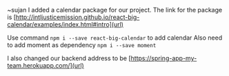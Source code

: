 ~sujan
I added a calendar package for our project. 
The link for the package is [http://intljusticemission.github.io/react-big-calendar/examples/index.html#intro](url)

Use command `npm i --save react-big-calendar` to add calendar
Also need to add moment as dependency `npm i --save moment`

I also changed our backend address to be [https://spring-app-my-team.herokuapp.com/](url)
